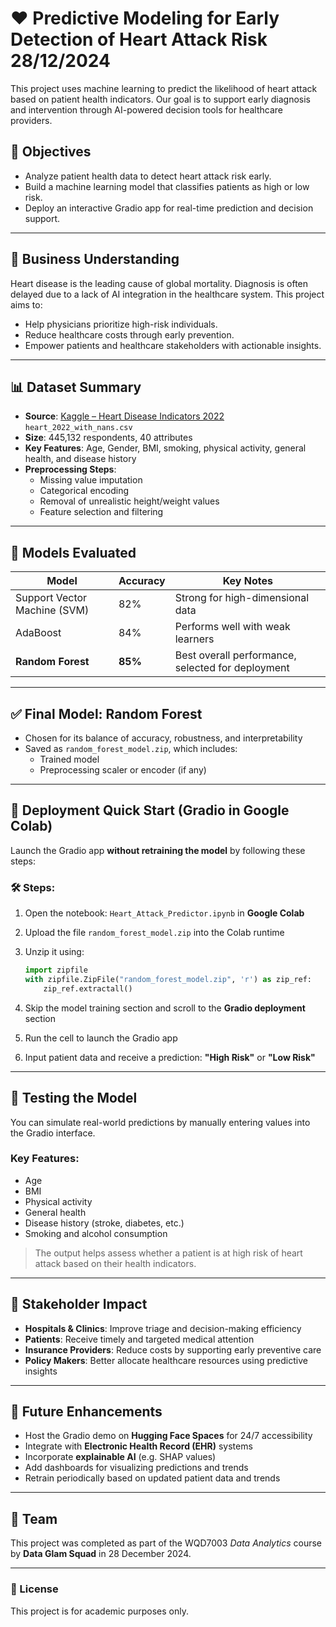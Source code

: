 # ❤️ Predictive Modeling for Early Detection of Heart Attack Risk 28/12/2024

This project uses machine learning to predict the likelihood of heart attack based on patient health indicators. Our goal is to support early diagnosis and intervention through AI-powered decision tools for healthcare providers.

## 🎯 Objectives

- Analyze patient health data to detect heart attack risk early.
- Build a machine learning model that classifies patients as high or low risk.
- Deploy an interactive Gradio app for real-time prediction and decision support.

---

## 🧠 Business Understanding

Heart disease is the leading cause of global mortality. Diagnosis is often delayed due to a lack of AI integration in the healthcare system. This project aims to:

- Help physicians prioritize high-risk individuals.
- Reduce healthcare costs through early prevention.
- Empower patients and healthcare stakeholders with actionable insights.

---

## 📊 Dataset Summary

- **Source**: [Kaggle – Heart Disease Indicators 2022](https://www.kaggle.com/datasets) `heart_2022_with_nans.csv`
- **Size**: 445,132 respondents, 40 attributes
- **Key Features**: Age, Gender, BMI, smoking, physical activity, general health, and disease history
- **Preprocessing Steps**:
  - Missing value imputation
  - Categorical encoding
  - Removal of unrealistic height/weight values
  - Feature selection and filtering

---

## 🤖 Models Evaluated

| Model             | Accuracy | Key Notes                                      |
|------------------|----------|------------------------------------------------|
| Support Vector Machine (SVM) | 82%      | Strong for high-dimensional data            |
| AdaBoost          | 84%      | Performs well with weak learners              |
| **Random Forest** | **85%**  | Best overall performance, selected for deployment |

---

## ✅ Final Model: Random Forest

- Chosen for its balance of accuracy, robustness, and interpretability
- Saved as `random_forest_model.zip`, which includes:
  - Trained model
  - Preprocessing scaler or encoder (if any)

---

## 🚀 Deployment Quick Start (Gradio in Google Colab)

Launch the Gradio app **without retraining the model** by following these steps:

### 🛠️ Steps:
1. Open the notebook: `Heart_Attack_Predictor.ipynb` in **Google Colab**
2. Upload the file `random_forest_model.zip` into the Colab runtime
3. Unzip it using:

   ```python
   import zipfile
   with zipfile.ZipFile("random_forest_model.zip", 'r') as zip_ref:
       zip_ref.extractall()
   
4. Skip the model training section and scroll to the **Gradio deployment** section  
5. Run the cell to launch the Gradio app  
6. Input patient data and receive a prediction: **"High Risk"** or **"Low Risk"**

---

## 🧪 Testing the Model

You can simulate real-world predictions by manually entering values into the Gradio interface.

### Key Features:
- Age  
- BMI  
- Physical activity  
- General health  
- Disease history (stroke, diabetes, etc.)  
- Smoking and alcohol consumption  

> The output helps assess whether a patient is at high risk of heart attack based on their health indicators.

---

## 🏥 Stakeholder Impact

- **Hospitals & Clinics**: Improve triage and decision-making efficiency  
- **Patients**: Receive timely and targeted medical attention  
- **Insurance Providers**: Reduce costs by supporting early preventive care  
- **Policy Makers**: Better allocate healthcare resources using predictive insights  

---

## 🔮 Future Enhancements

- Host the Gradio demo on **Hugging Face Spaces** for 24/7 accessibility  
- Integrate with **Electronic Health Record (EHR)** systems  
- Incorporate **explainable AI** (e.g. SHAP values)  
- Add dashboards for visualizing predictions and trends  
- Retrain periodically based on updated patient data and trends 

---

## 👥 Team

This project was completed as part of the WQD7003 *Data Analytics* course by **Data Glam Squad** in 28 December 2024.

---

### 📄 License

This project is for academic purposes only.
